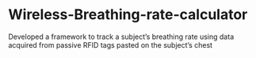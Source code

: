 # Wireless-Breathing-rate-calculator
Developed a framework to track a subject’s breathing rate using data acquired from passive RFID tags pasted on the subject’s chest
